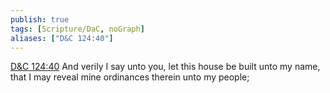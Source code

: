 ```yaml
---
publish: true
tags: [Scripture/DaC, noGraph]
aliases: ["D&C 124:40"]
---
```

[D&C 124:40](https://churchofjesuschrist.org/study/scriptures/dc-testament/dc/124?lang=eng&id=p40#p40) And verily I say unto you, let this house be built unto my name, that I may reveal mine ordinances therein unto my people;

